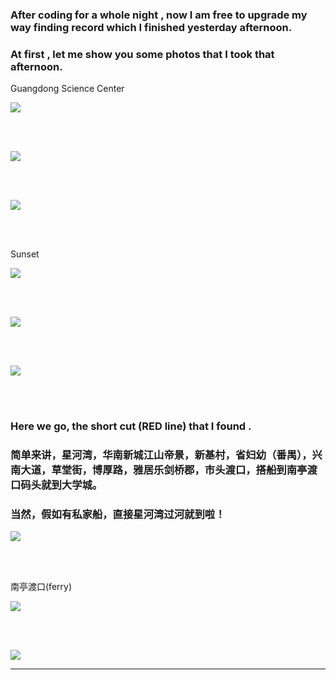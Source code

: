 <!-- 
.. link: 
.. description: 
.. tags: travel
.. date: 2015/08/03 16:38:32
.. title: way-finding
.. slug: way-finding
-->

### After coding for a whole night , now I am free to upgrade my way finding record which I finished yesterday afternoon. 

### At first , let me show you some photos  that I took that afternoon.

Guangdong Science Center

![](http://ww3.sinaimg.cn/large/67804861gw1eupwglo5bsj21kw16oq9h.jpg)

<br/>
<br/>

![](http://ww4.sinaimg.cn/large/67804861gw1eupwgiio26j21kw16o7no.jpg)

<br/>
<br/>

![](http://ww3.sinaimg.cn/large/67804861gw1eupwgpsy01j21kw16owkc.jpg)

<br/>
<br/>

Sunset

![](http://ww4.sinaimg.cn/large/67804861gw1eupwgvh8r0j21kw16owib.jpg)

<br/>
<br/>

![](http://ww3.sinaimg.cn/large/67804861gw1eupwgyeo0lj21kw16on12.jpg)

<br/>
<br/>

![](http://ww2.sinaimg.cn/mw1024/67804861gw1eupwgtanjdj21kw23utdk.jpg)

<br/>
<br/>

### Here we go, the short cut (RED line) that I found .

### 简单来讲，星河湾，华南新城江山帝景，新基村，省妇幼（番禺），兴南大道，草堂街，博厚路，雅居乐剑桥郡，市头渡口，搭船到南亭渡口码头就到大学城。

### 当然，假如有私家船，直接星河湾过河就到啦！

![](http://ww2.sinaimg.cn/large/67804861gw1eupwrow5hdj210e0g1122.jpg)

<br/>
<br/>

<!-- TEASER_END -->


南亭渡口(ferry)

![](http://ww2.sinaimg.cn/large/67804861gw1eupwfus9foj21kw16oai7.jpg)

<br/>
<br/>

![](http://ww4.sinaimg.cn/large/67804861gw1eupwg2w1a0j21kw23udxg.jpg)


 * * *


